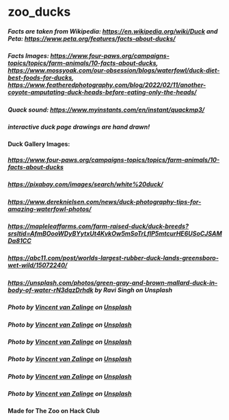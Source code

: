 # zoo_ducks
##### Facts are taken from Wikipedia: https://en.wikipedia.org/wiki/Duck and Peta: https://www.peta.org/features/facts-about-ducks/
##### Facts Images: https://www.four-paws.org/campaigns-topics/topics/farm-animals/10-facts-about-ducks, https://www.mossyoak.com/our-obsession/blogs/waterfowl/duck-diet-best-foods-for-ducks, https://www.featheredphotography.com/blog/2022/02/11/another-coyote-amputating-duck-heads-before-eating-only-the-heads/
##### Quack sound: https://www.myinstants.com/en/instant/quackmp3/
##### interactive duck page drawings are hand drawn!
#### Duck Gallery Images:
##### https://www.four-paws.org/campaigns-topics/topics/farm-animals/10-facts-about-ducks
##### https://pixabay.com/images/search/white%20duck/
##### https://www.dereknielsen.com/news/duck-photography-tips-for-amazing-waterfowl-photos/
##### https://mapleleaffarms.com/farm-raised-duck/duck-breeds?srsltid=AfmBOooWDyBYytxUt4KvkOw5mSoTrLflP5mtcurHE6USoCJSAMDa81CC
##### https://abc11.com/post/worlds-largest-rubber-duck-lands-greensboro-wet-wild/15072240/
##### https://unsplash.com/photos/green-gray-and-brown-mallard-duck-in-body-of-water-rN3dqzDrhdk by Ravi Singh on Unsplash
##### Photo by <a href="https://unsplash.com/@vincentvanzalinge?utm_content=creditCopyText&utm_medium=referral&utm_source=unsplash">Vincent van Zalinge</a> on <a href="https://unsplash.com/photos/shallow-focus-photo-of-flying-goose-MM2bY4W7G2Y?utm_content=creditCopyText&utm_medium=referral&utm_source=unsplash">Unsplash</a>
##### Photo by <a href="https://unsplash.com/@vincentvanzalinge?utm_content=creditCopyText&utm_medium=referral&utm_source=unsplash">Vincent van Zalinge</a> on <a href="https://unsplash.com/photos/shallow-focus-photo-of-flying-goose-MM2bY4W7G2Y?utm_content=creditCopyText&utm_medium=referral&utm_source=unsplash">Unsplash</a>
##### Photo by <a href="https://unsplash.com/@vincentvanzalinge?utm_content=creditCopyText&utm_medium=referral&utm_source=unsplash">Vincent van Zalinge</a> on <a href="https://unsplash.com/photos/shallow-focus-photo-of-flying-goose-MM2bY4W7G2Y?utm_content=creditCopyText&utm_medium=referral&utm_source=unsplash">Unsplash</a>
##### Photo by <a href="https://unsplash.com/@vincentvanzalinge?utm_content=creditCopyText&utm_medium=referral&utm_source=unsplash">Vincent van Zalinge</a> on <a href="https://unsplash.com/photos/shallow-focus-photo-of-flying-goose-MM2bY4W7G2Y?utm_content=creditCopyText&utm_medium=referral&utm_source=unsplash">Unsplash</a>
##### Photo by <a href="https://unsplash.com/@vincentvanzalinge?utm_content=creditCopyText&utm_medium=referral&utm_source=unsplash">Vincent van Zalinge</a> on <a href="https://unsplash.com/photos/shallow-focus-photo-of-flying-goose-MM2bY4W7G2Y?utm_content=creditCopyText&utm_medium=referral&utm_source=unsplash">Unsplash</a>
##### Photo by <a href="https://unsplash.com/@vincentvanzalinge?utm_content=creditCopyText&utm_medium=referral&utm_source=unsplash">Vincent van Zalinge</a> on <a href="https://unsplash.com/photos/shallow-focus-photo-of-flying-goose-MM2bY4W7G2Y?utm_content=creditCopyText&utm_medium=referral&utm_source=unsplash">Unsplash</a>

#### Made for The Zoo on Hack Club